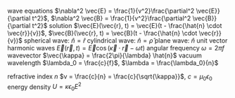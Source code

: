 wave equations
	$\nabla^2 \vec{E} = \frac{1}{v^2}\frac{\partial^2 \vec{E}}{\partial t^2}$, $\nabla^2 \vec{B} = \frac{1}{v^2}\frac{\partial^2 \vec{B}}{\partial t^2}$
	solution
		$\vec{E}(\vec{r}, t) = \vec{E}(t - \frac{\hat{n} \cdot \vec{r}}{v})$, $\vec{B}(\vec{r}, t) = \vec{B}(t - \frac{\hat{n} \cdot \vec{r}}{v})$
		spherical wave: $\hat{n} = \hat{r}$
		cylindrical wave: $\hat{n} = \hat{\rho}$
		plane wave: $\hat{n}$ unit vector
		harmonic waves
			$\vec{E}(\vec{r}, t) = \vec{E}\cos(\vec{\kappa} \cdot \vec{r} - \omega t)$
			angular frequency $\omega = 2\pi f$
			wavevector $\vec{\kappa} = \frac{2\pi}{\lambda} \hat{n}$
			vacuum wavelength $\lambda_0 = \frac{c}{f}$, $\lambda = \frac{\lambda_0}{n}$
			
refractive index $n$
	$v = \frac{c}{n} = \frac{c}{\sqrt{\kappa}}$, $c = \mu_0\epsilon_0$
energy density
	$U = \kappa\epsilon_0 E^2$
